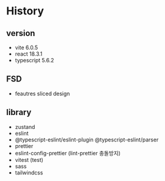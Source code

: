 # History

## version
- vite 6.0.5
- react 18.3.1
- typescript 5.6.2

## FSD
- feautres sliced design

## library
- zustand
- eslint  
- @typescript-eslint/eslint-plugin @typescript-eslint/parser
- prettier
- eslint-config-prettier (lint-prettier 충돌방지)
- vitest (test)
- sass
- tailwindcss 
